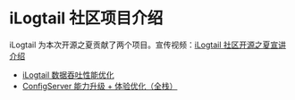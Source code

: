 # iLogtail 社区项目介绍

iLogtail 为本次开源之夏贡献了两个项目。宣传视频：[iLogtail 社区开源之夏宣讲介绍](https://www.bilibili.com/video/BV1JH4y1V7FS/?vd_source=b01dd5670462ce34eca76313ec727f4d)

* [iLogtail 数据吞吐性能优化](summer-ospp-2024-projects-ilogtail-io.md)
* [ConfigServer 能力升级 + 体验优化（全栈）](summer-ospp-2024-projects-config-server.md)
